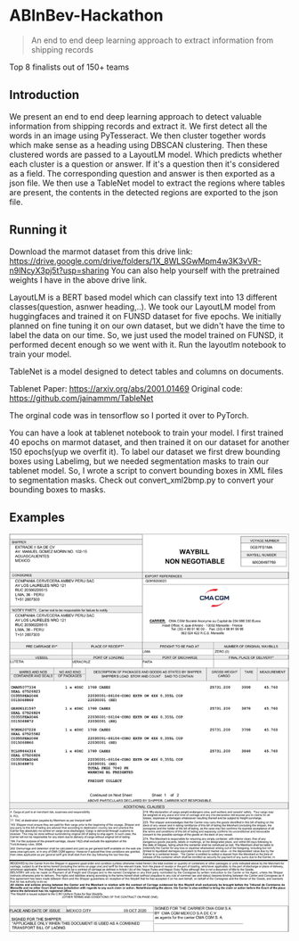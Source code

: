 # ABInBev-Hackathon

>An end to end deep learning approach to extract information from shipping records

Top 8 finalists out of 150+ teams

## Introduction

We present an end to end deep learning approach to detect valuable information from shipping records and extract it. We first detect all the words in an image using PyTesseract. We then cluster together words which make sense as a heading using DBSCAN clustering. Then these clustered words are passed to a LayoutLM model. Which predicts whether each cluster is a question or answer. If it's a question then it's considered as a field. The corresponding question and answer is then exported as a json file.
We then use a TableNet model to extract the regions where tables are present, the contents in the detected regions are exported to the json file.

## Running it

Download the marmot dataset from this drive link:
https://drive.google.com/drive/folders/1X_8WLSGwMpm4w3K3vVR-n9lNcyX3pj5t?usp=sharing
You can also help yourself with the pretrained weights I have in the above drive link. 

LayoutLM is a BERT based model which can classify text into 13 different classes(question, asnwer heading,..). We took our LayoutLM model from huggingfaces and trained it on FUNSD dataset for five epochs. We initially planned on fine tuning it on our own dataset, but we didn't have the time to label the data on our time. So, we just used the model trained on FUNSD, it performed decent enough so we went with it. Run the layoutlm notebook to train your model.

TableNet is a model designed to detect tables and columns on documents. 

Tablenet Paper: https://arxiv.org/abs/2001.01469 Original code: https://github.com/jainammm/TableNet

The orginal code was in tensorflow so I ported it over to PyTorch. 

You can have a look at tablenet notebook to train your model. I first trained 40 epochs on marmot dataset, and then trained it on our dataset for another 150 epochs(yup we overfit it). To label our dataset we first drew bounding boxes using Labelimg, but we needed segmentation masks to train our tablenet model. So, I wrote a script to convert bounding boxes in XML files to segmentation masks. Check out convert_xml2bmp.py to convert your bounding boxes to masks. 

## Examples

![page](/images/page0.jpg)
